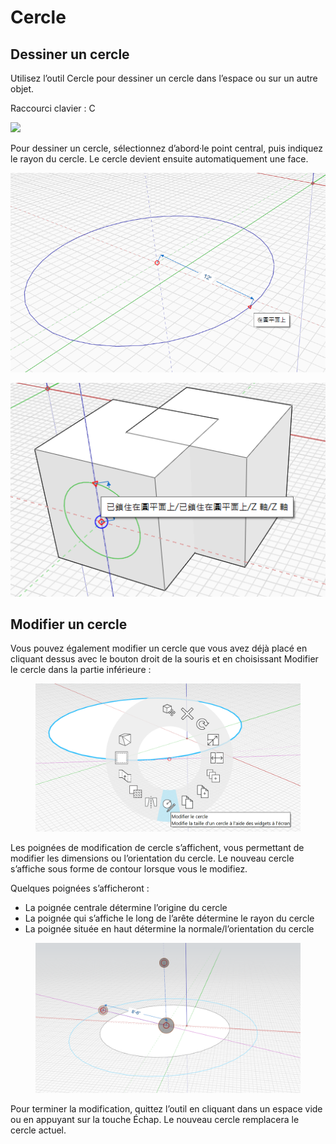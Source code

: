 # Cercle

## Dessiner un cercle

Utilisez l’outil Cercle pour dessiner un cercle dans l’espace ou sur un autre objet.

Raccourci clavier : C

![](../.gitbook/assets/circle\_toolbar.png)

Pour dessiner un cercle, sélectionnez d’abord·le point central, puis indiquez le rayon du cercle. Le cercle devient ensuite automatiquement une face.

![](../.gitbook/assets/circle1.png)

![](../.gitbook/assets/circle2.png)

## Modifier un cercle

Vous pouvez également modifier un cercle que vous avez déjà placé en cliquant dessus avec le bouton droit de la souris et en choisissant Modifier le cercle dans la partie inférieure :

<figure><img src="../.gitbook/assets/EditCircle1.png" alt=""><figcaption></figcaption></figure>

Les poignées de modification de cercle s’affichent, vous permettant de modifier les dimensions ou l’orientation du cercle. Le nouveau cercle s’affiche sous forme de contour lorsque vous le modifiez.

Quelques poignées s’afficheront :

* La poignée centrale détermine l’origine du cercle
* La poignée qui s’affiche le long de l’arête détermine le rayon du cercle
* La poignée située en haut détermine la normale/l’orientation du cercle

<figure><img src="../.gitbook/assets/image (2) (2).png" alt=""><figcaption></figcaption></figure>

Pour terminer la modification, quittez l’outil en cliquant dans un espace vide ou en appuyant sur la touche Échap. Le nouveau cercle remplacera le cercle actuel.
